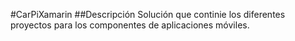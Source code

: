 #CarPiXamarin
##Descripción
Solución que continie los diferentes proyectos para los componentes de aplicaciones móviles.